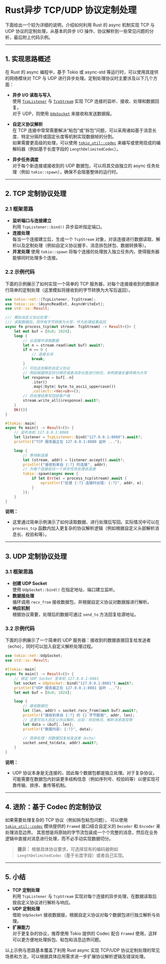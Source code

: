 # Rust异步 TCP/UDP 协议定制处理

下面给出一个较为详细的说明，介绍如何利用 Rust 的 async 机制实现 TCP 与 UDP 协议的定制处理，从基本的异步 I/O 操作、协议解析到一些常见问题的分析，最后附上代码示例。

---

## 1. 实现思路概述

在 Rust 的 async 编程中，基于 Tokio 或 async-std 等运行时，可以使用其提供的网络模块对 TCP 与 UDP 进行异步处理。定制处理协议时主要涉及以下几个方面：

- **异步 I/O 读取与写入**  
  使用 [`TcpListener`](https://docs.rs/tokio/latest/tokio/net/struct.TcpListener.html) 与 [`TcpStream`](https://docs.rs/tokio/latest/tokio/net/struct.TcpStream.html) 实现 TCP 连接的监听、接收、处理和数据回复。  
  对于 UDP，则使用 [`UdpSocket`](https://docs.rs/tokio/latest/tokio/net/struct.UdpSocket.html) 来接收和发送数据报。

- **自定义协议解析**  
  在 TCP 连接中常常需要解决“粘包”或“拆包”问题，可以采用诸如基于消息长度、特定分隔符或固定长度等机制实现数据帧的分割。  
  如果需要更高级的处理，可以使用 [`tokio_util::codec`](https://docs.rs/tokio-util/latest/tokio_util/codec/index.html) 来编写或使用现成的编解码器（例如基于长度字段的 `LengthDelimitedCodec`）。

- **异步任务调度**  
  对于每个新连接或接收到的 UDP 数据包，可以将其交由独立的 async 任务处理（例如 `tokio::spawn`），确保不会阻塞整体的运行时。

---

## 2. TCP 定制协议处理

### 2.1 框架思路

- **监听端口与连接建立**  
  利用 `TcpListener::bind()` 异步监听指定端口。  
- **连接处理**  
  每当一个连接建立后，生成一个 `TcpStream` 对象，对该连接进行数据读取、解析以及定制处理（例如自定义协议握手、消息拆包拼包、数据转换等）。
- **并发处理**
  使用 `tokio::spawn` 将每个连接的处理放入独立任务内，使得服务器能够同时处理多个连接。

### 2.2 示例代码

下面的示例展示了如何实现一个简单的 TCP 服务器，对每个连接接收到的数据进行简单的定制处理（这里模拟将接收到的字节转换为大写后返回）。

```rust:src/tcp_custom.rs
use tokio::net::{TcpListener, TcpStream};
use tokio::io::{AsyncReadExt, AsyncWriteExt};
use std::io::Result;

/// 模拟自定义协议处理：
/// 读取数据后，将所有字节转换为大写，作为处理结果返回
async fn process_tcp(mut stream: TcpStream) -> Result<()> {
    let mut buf = [0u8; 1024];
    loop {
        // 从连接中读取数据
        let n = stream.read(&mut buf).await?;
        if n == 0 {
            // 连接关闭
            break;
        }
        // 可在此处解析自定义协议
        // 例如根据特定的分隔符或者消息长度进行拆包，本例直接全量转换为大写
        let response = buf[..n]
            .iter()
            .map(|byte| byte.to_ascii_uppercase())
            .collect::<Vec<u8>>();
        // 将处理结果写回给客户端
        stream.write_all(&response).await?;
    }
    Ok(())
}

#[tokio::main]
async fn main() -> Result<()> {
    // 监听本机 127.0.0.1:8080
    let listener = TcpListener::bind("127.0.0.1:8080").await?;
    println!("TCP 服务器正在 127.0.0.1:8080 监听 ...");

    loop {
        // 等待新连接
        let (stream, addr) = listener.accept().await?;
        println!("接收到来自 {:?} 的连接", addr);
        // 为每个连接启动一个异步任务处理该连接
        tokio::spawn(async move {
            if let Err(e) = process_tcp(stream).await {
                eprintln!("处理 {:?} 连接时出错: {:?}", addr, e);
            }
        });
    }
}
```

**说明：**  

- 这里通过简单示例演示了如何读取数据、进行处理后写回。实际情况中可以在 `process_tcp` 函数内加入更复杂的协议解析逻辑（例如根据自定义头部解析消息长、校验和等）。

---

## 3. UDP 定制协议处理

### 3.1 框架思路

- **创建 UDP Socket**  
  使用 `UdpSocket::bind()` 在指定地址、端口建立监听。  
- **数据报处理**  
  循环调用 `recv_from` 接收数据包，并根据自定义协议对数据报进行解析。  
- **响应机制**  
  根据协议需要，处理后的数据可通过 `send_to` 方法回复给源地址。

### 3.2 示例代码

下面的示例展示了一个简单的 UDP 服务器：接收到的数据直接回复给发送者（echo），同时可以加入自定义解析处理过程。

```rust:src/udp_custom.rs
use tokio::net::UdpSocket;
use std::io::Result;

#[tokio::main]
async fn main() -> Result<()> {
    // 绑定 UDP Socket 至本机 127.0.0.1:8081
    let socket = UdpSocket::bind("127.0.0.1:8081").await?;
    println!("UDP 服务器正在 127.0.0.1:8081 监听 ...");
    let mut buf = [0u8; 1024];

    loop {
        // 接收数据包
        let (len, addr) = socket.recv_from(&mut buf).await?;
        println!("接收到来自 {:?} 的 {} 字节数据", addr, len);
        // 这里可加入自定义协议解析，比如：校验格式、解析消息类型等
        let data = &buf[..len];
        println!("数据内容: {:?}", data);
        
        // 简单处理：将数据回复给发送者（echo）
        socket.send_to(data, addr).await?;
    }
}
```

**说明：**  

- UDP 协议本身是无连接的，因此每个数据包都是独立处理。对于复杂协议，可能需要在数据包内封装更多结构信息（例如序列号、校验码等）以便实现可靠传输、排序、重传等机制。

---

## 4. 进阶：基于 Codec 的定制协议

如果需要处理复杂的 TCP 协议（例如拆包粘包问题），
可以使用 [`tokio_util::codec`](https://docs.rs/tokio-util/latest/tokio_util/codec/) 模块提供的 `Framed` 接口结合自定义的 `Decoder` 和 `Encoder` 来处理消息边界。
其思想是将原始的字节流包装成一个个完整的消息，然后在业务逻辑中直接对消息进行处理，而不必手动实现数据切分。

> **提示：** 根据具体协议要求，可选择现有的编码器例如 `LengthDelimitedCodec`（基于长度字段）或者自己实现。

---

## 5. 小结

- **TCP 定制处理**  
  利用 `TcpListener` 与 `TcpStream` 实现对每个连接的异步处理，在数据读取后按自定义协议进行解析与响应。  
- **UDP 定制处理**  
  借助 `UdpSocket` 接收数据报，根据自定义协议对每个数据包进行独立解析与处理。  
- **扩展能力**  
  对于更复杂的协议，推荐使用 Tokio 提供的 Codec 配合 `Framed` 使用，这样可以更方便地处理拆包、粘包和消息边界问题。

以上示例与思路基本覆盖了利用 Rust async 实现 TCP/UDP 协议定制处理的常见场景和方法，可以根据具体应用需求进一步扩展协议解析逻辑及错误处理。
